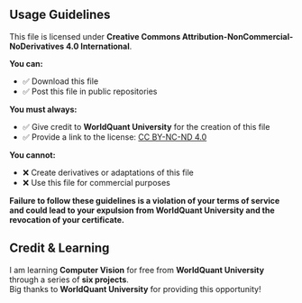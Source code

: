 ## Usage Guidelines
This file is licensed under **Creative Commons Attribution-NonCommercial-NoDerivatives 4.0 International**.

**You can:**
- ✅ Download this file
- ✅ Post this file in public repositories

**You must always:**
- ✅ Give credit to **WorldQuant University** for the creation of this file
- ✅ Provide a link to the license: [CC BY-NC-ND 4.0](https://creativecommons.org/licenses/by-nc-nd/4.0/)

**You cannot:**
- ❌ Create derivatives or adaptations of this file
- ❌ Use this file for commercial purposes

**Failure to follow these guidelines is a violation of your terms of service and could lead to your expulsion from WorldQuant University and the revocation of your certificate.**


## Credit & Learning  
I am learning **Computer Vision** for free from **WorldQuant University** through a series of **six projects**.  
Big thanks to **WorldQuant University** for providing this opportunity!  
